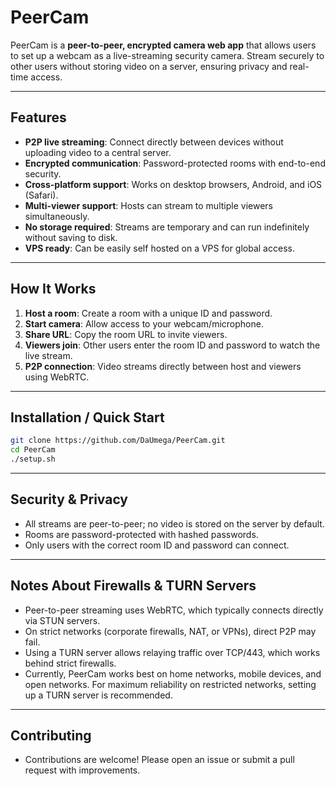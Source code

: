 # PeerCam

PeerCam is a **peer-to-peer, encrypted camera web app** that allows users to set up a webcam as a live-streaming security camera. Stream securely to other users without storing video on a server, ensuring privacy and real-time access.

---

## Features

- **P2P live streaming**: Connect directly between devices without uploading video to a central server.  
- **Encrypted communication**: Password-protected rooms with end-to-end security.  
- **Cross-platform support**: Works on desktop browsers, Android, and iOS (Safari).  
- **Multi-viewer support**: Hosts can stream to multiple viewers simultaneously.  
- **No storage required**: Streams are temporary and can run indefinitely without saving to disk.  
- **VPS ready**: Can be easily self hosted on a VPS for global access.

---

## How It Works

1. **Host a room**: Create a room with a unique ID and password.  
2. **Start camera**: Allow access to your webcam/microphone.  
3. **Share URL**: Copy the room URL to invite viewers.  
4. **Viewers join**: Other users enter the room ID and password to watch the live stream.  
5. **P2P connection**: Video streams directly between host and viewers using WebRTC.  

---

## Installation / Quick Start

```bash
git clone https://github.com/DaUmega/PeerCam.git
cd PeerCam
./setup.sh
```

---

## Security & Privacy
- All streams are peer-to-peer; no video is stored on the server by default.
- Rooms are password-protected with hashed passwords.
- Only users with the correct room ID and password can connect.

---

## Notes About Firewalls & TURN Servers
- Peer-to-peer streaming uses WebRTC, which typically connects directly via STUN servers.
- On strict networks (corporate firewalls, NAT, or VPNs), direct P2P may fail.
- Using a TURN server allows relaying traffic over TCP/443, which works behind strict firewalls.
- Currently, PeerCam works best on home networks, mobile devices, and open networks. For maximum reliability on restricted networks, setting up a TURN server is recommended.

---

## Contributing
- Contributions are welcome! Please open an issue or submit a pull request with improvements.